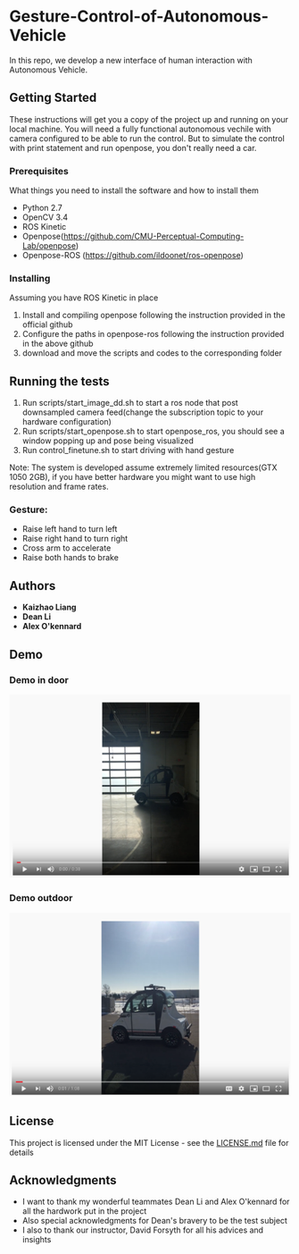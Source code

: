 



# Gesture-Control-of-Autonomous-Vehicle

In this repo, we develop a new interface of human interaction with Autonomous Vehicle.  

## Getting Started

These instructions will get you a copy of the project up and running on your local machine. You will need a fully functional autonomous vechile with camera configured to be able to run the control. But to simulate the control with print statement and run openpose, you don't really need a car.

### Prerequisites

What things you need to install the software and how to install them
* Python 2.7
* OpenCV 3.4
* ROS Kinetic
* Openpose(https://github.com/CMU-Perceptual-Computing-Lab/openpose)
* Openpose-ROS (https://github.com/ildoonet/ros-openpose)

### Installing
Assuming you have ROS Kinetic in place
1. Install and compiling openpose following the instruction provided in the official github
2. Configure the paths in openpose-ros following the instruction provided in the above github
3. download and move the scripts and codes to the corresponding folder

## Running the tests

1. Run scripts/start_image_dd.sh to start a ros node that post downsampled camera feed(change the subscription topic to your hardware configuration)
2. Run scripts/start_openpose.sh to start openpose_ros, you should see a window popping up and pose being visualized
3. Run control_finetune.sh to start driving with hand gesture

Note: The system is developed assume extremely limited resources(GTX 1050 2GB), if you have better hardware you might want to use high resolution and frame rates.

### Gesture:
* Raise left hand to turn left
* Raise right hand to turn right
* Cross arm to accelerate
* Raise both hands to brake

## Authors

* **Kaizhao Liang**
* **Dean Li**
* **Alex O'kennard**

## Demo
### Demo in door
[![Demo1](https://github.com/kyleliang919/Gesture-Control-of-Autonomous-Vehicle/blob/master/thumbnails/demo1.png)](https://www.youtube.com/watch?v=nNd_gHcEi-4)
### Demo outdoor
[![Demo2](https://github.com/kyleliang919/Gesture-Control-of-Autonomous-Vehicle/blob/master/thumbnails/demo2.png)](https://www.youtube.com/watch?v=5Q1_zXuTLAw)
## License

This project is licensed under the MIT License - see the [LICENSE.md](LICENSE.md) file for details

## Acknowledgments

* I want to thank my wonderful teammates Dean Li and Alex O'kennard for all the hardwork put in the project
* Also special acknowledgments for Dean's bravery to be the test subject
* I also to thank our instructor, David Forsyth for all his advices and insights
